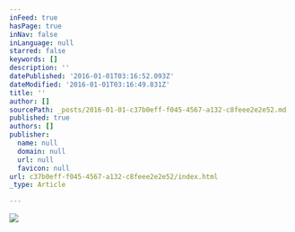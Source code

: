 ```yaml
---
inFeed: true
hasPage: true
inNav: false
inLanguage: null
starred: false
keywords: []
description: ''
datePublished: '2016-01-01T03:16:52.093Z'
dateModified: '2016-01-01T03:16:49.831Z'
title: ''
author: []
sourcePath: _posts/2016-01-01-c37b0eff-f045-4567-a132-c8feee2e2e52.md
published: true
authors: []
publisher:
  name: null
  domain: null
  url: null
  favicon: null
url: c37b0eff-f045-4567-a132-c8feee2e2e52/index.html
_type: Article

---
```

![](https://s3-us-west-2.amazonaws.com/the-grid-img/p/31d6dab7534f9c7359af37c11e3e0143b9aa61f8.png)